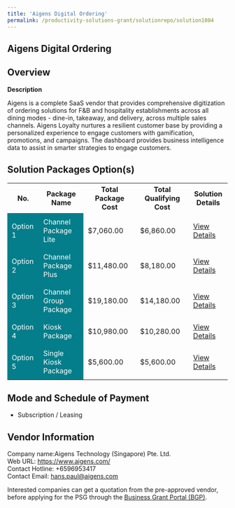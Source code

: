 ```yaml
---
title: 'Aigens Digital Ordering'
permalink: /productivity-solutions-grant/solutionrepo/solution1084
---
```


## Aigens Digital Ordering

## Overview

**Description**

Aigens is a complete SaaS vendor that provides comprehensive digitization of ordering solutions for F&B and hospitality establishments across all dining modes - dine-in, takeaway, and delivery, across multiple sales channels. Aigens Loyalty nurtures a resilient customer base by providing a personalized experience to engage customers with gamification, promotions, and campaigns. The dashboard provides business intelligence data to assist in smarter strategies to engage customers.

## Solution Packages Option(s)

<table>
<tr>
<th><b>No.</b></th>
<th><b>Package Name</b></th>
<th><b>Total Package Cost</b></th>
<th><b>Total Qualifying Cost</b></th>
<th><b>Solution Details</b></th>
</tr>
<tr>
<td style='padding: 10px; background-color: #037E8A; color: #FFFFFF;'>Option 1</td>
<td style='padding: 10px; background-color: #037E8A; color: #FFFFFF;'>Channel Package Lite</td>
<td style='padding: 10px;'>$7,060.00</td>
<td style='padding: 10px;'>$6,860.00</td>
<td style='padding: 10px;'><a href='/images/psg/AigensTechnology_AigensDigitalOrdering_030823__Desensitised_Annex3_Part1.pdf' target='_blank'>View Details</a></td>
</tr>
<tr>
<td style='padding: 10px; background-color: #037E8A; color: #FFFFFF;'>Option 2</td>
<td style='padding: 10px; background-color: #037E8A; color: #FFFFFF;'>Channel Package Plus</td>
<td style='padding: 10px;'>$11,480.00</td>
<td style='padding: 10px;'>$8,180.00</td>
<td style='padding: 10px;'><a href='/images/psg/AigensTechnology_AigensDigitalOrdering_030823__Desensitised_Annex3_Part2.pdf' target='_blank'>View Details</a></td>
</tr>
<tr>
<td style='padding: 10px; background-color: #037E8A; color: #FFFFFF;'>Option 3</td>
<td style='padding: 10px; background-color: #037E8A; color: #FFFFFF;'>Channel Group Package</td>
<td style='padding: 10px;'>$19,180.00</td>
<td style='padding: 10px;'>$14,180.00</td>
<td style='padding: 10px;'><a href='/images/psg/AigensTechnology_AigensDigitalOrdering_030823__Desensitised_Annex3_Part5.pdf' target='_blank'>View Details</a></td>
</tr>
<tr>
<td style='padding: 10px; background-color: #037E8A; color: #FFFFFF;'>Option 4</td>
<td style='padding: 10px; background-color: #037E8A; color: #FFFFFF;'>Kiosk Package</td>
<td style='padding: 10px;'>$10,980.00</td>
<td style='padding: 10px;'>$10,280.00</td>
<td style='padding: 10px;'><a href='/images/psg/AigensTechnology_AigensDigitalOrdering_030823__Desensitised_Annex3_Part3.pdf' target='_blank'>View Details</a></td>
</tr>
<tr>
<td style='padding: 10px; background-color: #037E8A; color: #FFFFFF;'>Option 5</td>
<td style='padding: 10px; background-color: #037E8A; color: #FFFFFF;'>Single Kiosk Package</td>
<td style='padding: 10px;'>$5,600.00</td>
<td style='padding: 10px;'>$5,600.00</td>
<td style='padding: 10px;'><a href='/images/psg/AigensTechnology_AigensDigitalOrdering_030823__Desensitised_Annex3_Part4.pdf' target='_blank'>View Details</a></td>
</tr>
</table>

## Mode and Schedule of Payment

 - Subscription / Leasing

## Vendor Information

 Company name:Aigens Technology (Singapore) Pte. Ltd. <br>Web URL: https://www.aigens.com/ <br>Contact Hotline: +6596953417 <br>Contact Email: hans.paul@aigens.com 

Interested companies can get a quotation from the pre-approved vendor, before applying for the PSG through the <a href='https://www.businessgrants.gov.sg/' target='_blank' rel='noopener'>Business Grant Portal (BGP)</a>.

<script src="/jquery/resize-tables.js"></script>
